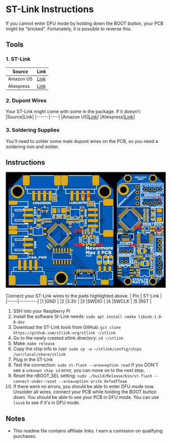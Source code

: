 # ST-Link Instructions
If you cannot enter DFU mode by holding down the BOOT button, your PCB might be "bricked". Fortunately, it is possible to reverse this.
## Tools
### 1. ST-Link
|Source|Link|
|------|----|
|Amazon US|[Link](https://www.amazon.com/HiLetgo-Emulator-Downloader-Programmer-STM32F103C8T6/dp/B07SQV6VLZ)|
|Aliexpress|[Link](https://s.click.aliexpress.com/e/_DluRpA7)|
### 2. Dupont Wires
Your ST-Link might come with some in the package. If it doesn't:
|Source|Link|
|------|----|
|Amazon US|[Link](https://www.amazon.com/Elegoo-EL-CP-004-Multicolored-Breadboard-arduino/dp/B01EV70C78)|
|Aliexpress|[Link](https://s.click.aliexpress.com/e/_DDWGigj)|
### 3. Soldering Supplies
You'll need to solder some male dupont wires on the PCB, so you need a soldering iron and solder.
## Instructions
![ST-Link Pads](../Images/ST-Link.png)

Connect your ST-Link wires to the pads highlighted above.
| Pin | ST-Link |
|-----|---------|
|1    |GND      |
|2    |3.3V     |
|3    |SWDIO    |
|4    |SWCLK    |
|5    |RST      |

1. SSH into your Raspberry Pi
2. Install the software St-Link needs: ```sudo apt install cmake libusb-1.0-0-dev```
3. Download the ST-Link tools from GitHub: ```git clone https://github.com/stlink-org/stlink ~/stlink```
4. Go to the newly created stlink directory: ```cd ~/stlink```
5. Make: ```make release```
6. Copy the chip info to /usr: ```sudo cp -a ~/stlink/config/chips /usr/local/share/stlink```
7. Plug in the ST-Link
8. Test the connection: ```sudo st-flash --area=option read``` If you DON'T see a `unknown chip id` error, you can move on to the next step.
9. Reset the nBOOT_SEL setting: ```sudo ./build/Release/bin/st-flash --connect-under-reset --area=option write 0xfedffeaa```
10. If there were no errors, you should be able to enter DFU mode now. Unsolder all wires, connect your PCB while holding the BOOT button down. You should be able to see your PCB in DFU mode. You can use `lsusb` to see if it's in DFU mode.

## Notes
- This readme file contains affiliate links. I earn a comission on qualifying purchases.
